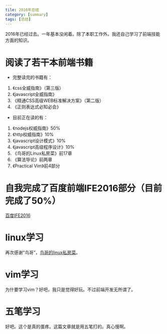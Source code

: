 ```yaml
---
tile: 2016年总结
category: [summary]
tags: [总结]
---
```


2016年已经过去。一年基本没闲着。除了本职工作外。我还自己学习了前端技能方面的知识。

# 阅读了若干本前端书籍

* 完整读完的书籍有：
1. 《css全威指南》（第三版）
2. 《javascript全威指南》
3. 《精通CSS高级WEB标准解决方案》（第二版）
4. 《正则表达式必知必会》

* 目前正在读的有：
1. 《nodejs权威指南》50%
2. 《http权威指南》10%
3. 《javascript设计模式》10%
4. 《javascript高级程序设计》10%
5. 《鸟哥的Linux私房菜》前17章
6. 《算法导论》前两章
7. 《Practical Vim》前4部分

# 自我完成了百度前端IFE2016部分（目前完成了50%）

[百度IFE2016](http://keylinjay.github.io/IFE-baidu-front-end-lessons-practice/)

# linux学习

再次感谢“鸟哥”，[鸟哥的linux私房菜](http://linux.vbird.org/)。

# vim学习

为什要学习vim？好吧，我只是觉得好玩。不过前端开发无所谓了。

# 五笔学习

好吧。这个是真的蛋疼。这篇文章就是用五笔打的。真心慢啊。



